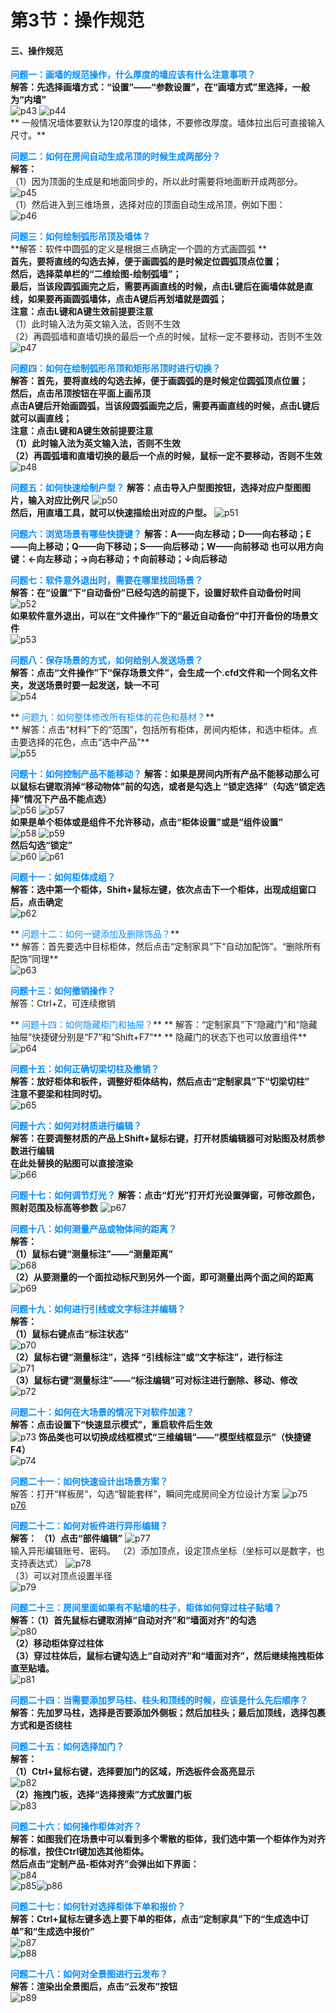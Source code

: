 # 第3节：操作规范  
#### 三、操作规范 

**<font color=#008cff>问题一：画墙的规范操作，什么厚度的墙应该有什么注意事项？</font>**   
**解答：先选择画墙方式：“设置”——“参数设置”，在“画墙方式”里选择，一般为“内墙”**    
 ![p43](.\img\p43.png) ![p44](.\img\p44.png)    
** 一般情况墙体要默认为120厚度的墙体，不要修改厚度。墙体拉出后可直接输入尺寸。**      

**<font color=#008cff>问题二：如何在房间自动生成吊顶的时候生成两部分？ </font>**   
**解答：**  
        （1）因为顶面的生成是和地面同步的，所以此时需要将地面断开成两部分。    
        ![p45](.\img\p45.png)   
        （1）然后进入到三维场景，选择对应的顶面自动生成吊顶，例如下图：    
        ![p46](.\img\p46.png)    

**<font color=#008cff>问题三：如何绘制弧形吊顶及墙体？</font>**    
**解答：软件中圆弧的定义是根据三点确定一个圆的方式画圆弧 **   
        **首先，要将直线的勾选去掉，便于画圆弧的是时候定位圆弧顶点位置；**  
        **然后，选择菜单栏的“二维绘图-绘制弧墙”；**  
        **最后，当该段圆弧画完之后，需要再画直线的时候，点击L键后在画墙体就是直线，如果要再画圆弧墙体，点击A键后再划墙就是圆弧；**  
        **注意：点击L键和A键生效前提要注意**  
        （1）此时输入法为英文输入法，否则不生效  
        （2）再圆弧墙和直墙切换的最后一个点的时候，鼠标一定不要移动，否则不生效  
         ![p47](.\img\p47.png)    

**<font color=#008cff>问题四：如何在绘制弧形吊顶和矩形吊顶时进行切换？</font>**    
**解答：首先，要将直线的勾选去掉，便于画圆弧的是时候定位圆弧顶点位置；**  
**然后，点击吊顶按钮在平面上画吊顶**  
**点击A键后开始画圆弧，当该段圆弧画完之后，需要再画直线的时候，点击L键后就可以画直线；**  
**注意：点击L键和A键生效前提要注意**  
**（1）此时输入法为英文输入法，否则不生效**  
**（2）再圆弧墙和直墙切换的最后一个点的时候，鼠标一定不要移动，否则不生效**  
    ![p48](.\img\p48.png)   

**<font color=#008cff>问题五：如何快速绘制户型？</font>**
**解答：点击导入户型图按钮，选择对应户型图图片，输入对应比例尺**
    ![p50](.\img\p50.png)   
**然后，用直墙工具，就可以快速描绘出对应的户型。**
    ![p51](.\img\p51.png)

**<font color=#008cff>问题六：浏览场景有哪些快捷键？</font>**
**解答：A——向左移动；D——向右移动；E——向上移动；Q——向下移动；S——向后移动；W——向前移动**
**也可以用方向键：←向左移动；→向右移动；↑向前移动；↓向后移动**

**<font color=#008cff>问题七：软件意外退出时，需要在哪里找回场景？</font>**  
**解答：在“设置”下“自动备份”已经勾选的前提下，设置好软件自动备份时间**  
![p52](.\img\p52.png)  
**如果软件意外退出，可以在“文件操作”下的“最近自动备份”中打开备份的场景文件**  
![p53](.\img\p53.png)  

**<font color=#008cff>问题八：保存场景的方式，如何给别人发送场景？</font>**  
**解答：点击“文件操作”下“保存场景文件”，会生成一个.cfd文件和一个同名文件夹，发送场景时要一起发送，缺一不可**  
![p54](.\img\p54.png)   

** <font color=#008cff>问题九：如何整体修改所有柜体的花色和基材？</font>**   
** 解答：点击“材料”下的“范围”，包括所有柜体，房间内柜体，和选中柜体。点击要选择的花色，点击“选中产品”**   
![p55](.\img\p55.png)   


**<font color=#008cff>问题十：如何控制产品不能移动？</font>**
**解答：如果是房间内所有产品不能移动那么可以鼠标右键取消掉“移动物体”前的勾选，或者是勾选上 “锁定选择”（勾选“锁定选择”情况下产品不能点选）**  
    ![p56](.\img\p56.png) ![p57](.\img\p57.png)      
**如果是单个柜体或是组件不允许移动，点击“柜体设置”或是“组件设置”**  
    ![p58](.\img\p58.png) ![p59](.\img\p59.png)   
**然后勾选“锁定”**  
     ![p60](.\img\p60.png) ![p61](.\img\p61.png)    

**<font color=#008cff>问题十一：如何柜体成组？</font>**  
**解答：选中第一个柜体，Shift+鼠标左键，依次点击下一个柜体，出现成组窗口后，点击确定**  
      ![p62](.\img\p62.png)  

** <font color=#008cff>问题十二：如何一键添加及删除饰品？</font>**   
** 解答：首先要选中目标柜体，然后点击“定制家具”下“自动加配饰”。“删除所有配饰”同理**   
    ![p63](.\img\p63.png)  

**<font color=#008cff> 问题十三：如何撤销操作？</font>**   
解答：Ctrl+Z，可连续撤销  

** <font color=#008cff>问题十四：如何隐藏柜门和抽屉？</font>** 
** 解答：“定制家具”下“隐藏门”和“隐藏抽屉”快捷键分别是“F7”和“Shift+F7”** 
** 隐藏门的状态下也可以放置组件** 
    ![p64](.\img\p64.png)

**<font color=#008cff>问题十五：如何正确切梁切柱及撤销？</font>**  
**解答：放好柜体和板件，调整好柜体结构，然后点击“定制家具”下“切梁切柱”**  
**注意不要梁和柱同时切。**  
   ![p65](.\img\p65.png)  

**<font color=#008cff>问题十六：如何对材质进行编辑？</font>**  
**解答：在要调整材质的产品上Shift+鼠标右键，打开材质编辑器可对贴图及材质参数进行编辑**  
**在此处替换的贴图可以直接渲染**  
    ![p66](.\img\p66.png)  

**<font color=#008cff>问题十七：如何调节灯光？</font>**
**解答：点击“灯光”打开灯光设置弹窗，可修改颜色，照射范围及标高等参数**
    ![p67](.\img\p67.png)  

**<font color=#008cff>问题十八：如何测量产品或物体间的距离？</font>**  
**解答：**  
    **（1）鼠标右键“测量标注”——“测量距离”**  
    ![p68](.\img\p68.png)  
    **（2）从要测量的一个面拉动标尺到另外一个面，即可测量出两个面之间的距离**  
   ![p69](.\img\p69.png)     

**<font color=#008cff>问题十九：如何进行引线或文字标注并编辑？</font>**  
**解答：**  
**（1）鼠标右键点击“标注状态”**  
![p70](.\img\p70.png)   
**（2）鼠标右键“测量标注”，选择 “引线标注”或“文字标注”，进行标注**  
![p71](.\img\p71.png)   
**（3）鼠标右键“测量标注”——“标注编辑”可对标注进行删除、移动、修改**  
![p72](.\img\p72.png)  

**<font color=#008cff>问题二十：如何在大场景的情况下对软件加速？</font>**  
**解答：点击设置下“快速显示模式”，重启软件后生效**  
![p73](.\img\p73.png) 
**饰品类也可以切换成线框模式“三维编辑”——“模型线框显示”（快捷键F4）**  
![p74](.\img\p74.png)  

**<font color=#008cff>问题二十一：如何快速设计出场景方案？</font>**  
解答：打开“样板房”，勾选“智能套样”，瞬间完成房间全方位设计方案
![p75](.\img\p75.png)     
    [p76](.\img\p76.png)     

**<font color=#008cff>问题二十二：如何对板件进行异形编辑？</font>**  
**解答：**
**（1）点击“部件编辑”**
![p77](.\img\p77.png)     
输入异形编辑账号、密码。
（2）添加顶点，设定顶点坐标（坐标可以是数字，也支持表达式）
![p78](.\img\p78.png)   
（3）可以对顶点设置半径  
![p79](.\img\p79.png)   

**<font color=#008cff>问题二十三：房间里面如果有不贴墙的柱子，柜体如何穿过柱子贴墙？</font>**  
**解答：（1）首先鼠标右键取消掉“自动对齐”和“墙面对齐”的勾选**  
![p80](.\img\p80.png)   
**（2）移动柜体穿过柱体**    
**（3）穿过柱体后，鼠标右键勾选上“自动对齐”和“墙面对齐”，然后继续拖拽柜体直至贴墙。**  
![p81](.\img\p81.png)  

**<font color=#008cff>问题二十四：当需要添加罗马柱、柱头和顶线的时候，应该是什么先后顺序？</font>**  
**解答：先加罗马柱，选择是否要添加外侧板；然后加柱头；最后加顶线，选择包裹方式和是否绕柱**  

**<font color=#008cff>问题二十五：如何选择加门？</font>**  
**解答：**  
**（1）Ctrl+鼠标右键，选择要加门的区域，所选板件会高亮显示**  
 ![p82](.\img\p82.png)   
**（2）拖拽门板，选择“选择搜索”方式放置门板**  
![p83](.\img\p83.png)      

**<font color=#008cff>问题二十六：如何操作柜体对齐？</font>**  
**解答：如图我们在场景中可以看到多个零散的柜体，我们选中第一个柜体作为对齐的标准，按住Ctrl键加选其他柜体。**  
**然后点击“定制产品-柜体对齐”会弹出如下界面：**  
![p84](.\img\p84.png)    
![p85](.\img\p85.png)![p86](.\img\p86.png)

**<font color=#008cff>问题二十七：如何针对选择柜体下单和报价？</font>**    
**解答：Ctrl+鼠标左键多选上要下单的柜体，点击“定制家具”下的“生成选中订单”和“生成选中报价”**  
![p87](.\img\p87.png)    
![p88](.\img\p88.png)    

**<font color=#008cff>问题二十八：如何对全景图进行云发布？</font>**  
**解答：渲染出全景图后，点击“云发布”按钮**  
![p89](.\img\p89.png)

